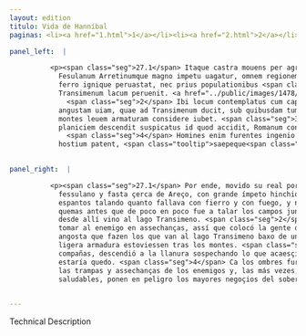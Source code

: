 ```yaml
---
layout: edition
titulo: Vida de Hanníbal
paginas: <li><a href="1.html">1</a></li><li><a href="2.html">2</a></li><li><a href="3.html">3</a></li><li><a href="4.html">4</a></li><li><a href="5.html">5</a></li><li><a href="6.html">6</a></li><li><a href="7.html">7</a></li><li><a href="8.html">8</a></li><li><a href="9.html">9</a></li><li><a href="10.html">10</a></li><li><a href="11.html">11</a></li><li><a href="12.html">12</a></li><li><a href="13.html">13</a></li><li><a href="14.html">14</a></li><li><a href="15.html">15</a></li><li><a href="16.html">16</a></li><li><a href="17.html">17</a></li><li><a href="18.html">18</a></li><li><a href="19.html">19</a></li><li><a href="20.html">20</a></li><li><a href="21.html">21</a></li><li><a href="22.html">22</a></li><li><a href="23.html">23</a></li><li><a href="24.html">24</a></li><li><a href="25.html">25</a></li><li><a href="26.html">26</a></li><li><a href="27.html">27</a></li><li><a href="28.html">28</a></li><li><a href="29.html">29</a></li><li><a href="30.html">30</a></li><li><a href="31.html">31</a></li><li><a href="32.html">32</a></li><li><a href="33.html">33</a></li><li><a href="34.html">34</a></li><li><a href="35.html">35</a></li><li><a href="36.html">36</a></li><li><a href="37.html">37</a></li><li><a href="38.html">38</a></li><li><a href="39.html">39</a></li><li><a href="40.html">40</a></li><li><a href="41.html">41</a></li><li><a href="42.html">42</a></li><li><a href="43.html">43</a></li><li><a href="44.html">44</a></li><li><a href="45.html">45</a></li><li><a href="46.html">46</a></li><li><a href="47.html">47</a></li><li><a href="48.html">48</a></li><li><a href="49.html">49</a></li><li><a href="50.html">50</a></li><li><a href="51.html">51</a></li><li><a href="52.html">52</a></li><li><a href="53.html">53</a></li><li><a href="54.html">54</a></li><li><a href="55.html">55</a></li><li><a href="56.html">56</a></li><li><a href="57.html">57</a></li><li><a href="58.html">58</a></li><li><a href="59.html">59</a></li><li><a href="60.html">60</a></li><li><a href="61.html">61</a></li><li><a href="62.html">62</a></li><li><a href="63.html">63</a></li><li><a href="64.html">64</a></li><li><a href="65.html">65</a></li><li><a href="66.html">66</a></li><li><a href="67.html">67</a></li><li><a href="68.html">68</a></li><li><a href="69.html">69</a></li><li><a href="70.html">70</a></li><li><a href="71.html">71</a></li><li><a href="72.html">72</a></li><li><a href="73.html">73</a></li><li><a href="74.html">74</a></li><li><a href="75.html">75</a></li><li><a href="76.html">76</a></li><li><a href="77.html">77</a></li><li><a href="78.html">78</a></li><li><a href="79.html">79</a></li><li><a href="80.html">80</a></li><li><a href="81.html">81</a></li><li><a href="82.html">82</a></li><li><a href="83.html">83</a></li><li><a href="84.html">84</a></li><li><a href="85.html">85</a></li><li><a href="86.html">86</a></li><li><a href="87.html">87</a></li><li><a href="88.html">88</a></li><li><a href="89.html">89</a></li><li><a href="90.html">90</a></li><li><a href="91.html">91</a></li><li><a href="92.html">92</a></li><li><a href="93.html">93</a></li><li><a href="94.html">94</a></li><li><a href="95.html">95</a></li><li><a href="96.html">96</a></li>

panel_left:  |

          <p><span class="seg">27.1</span> Itaque castra mouens per agrum
            Fesulanum Arretinumque magno impetu uagatur, omnem regionem terroribus implet, cuncta
            ferro ignique peruastat, nec prius populationibus <span class="tooltip">aut incendiis<span class="tooltiptext">incendisque <span class="siglas">F W</span> </span></span> finem facit, quam passim uastatis agris ad montes Cortonenses atque inde ad
            Transimenum lacum peruenit. <a href="../public/images/1478/113v.jpg" target="new"><img class="facs" src="../public/images/1491/1491.jpg"/></a>[113v]
              <span class="seg">2</span> Ibi locum contemplatus cum capere insidiis hostem quaereret, prope
            angustam uiam, quae ad Transimenum ducit, sub quibusdam tumulis equitatum locat, post
            montes leuem armaturam considere iubet. <span class="seg">3</span> Ipse cum reliquis copiis in
            planiciem descendit suspicatus id quod accidit, Romanum consulem non quieturum.
              <span class="seg">4</span> Homines enim furentes ingenio facile ad 10 omnes machinas atque insidias
            hostium patent, <span class="tooltip">saepeque<span class="tooltiptext">seque <span class="siglas">R</span> </span></span> salutaribus consiliis spretis summam rerum in discrimen obiiciunt.</p>
        

panel_right:  |

          <p><span class="seg">27.1</span> Por ende, movido su real por el campo
            fessulano y fasta çerca de Areço, con grande ímpeto hinchió toda aquella tierra de
            espantos talando quanto fallava con fierro y con fuego, y no fizo fin a las talas y
            quemas antes que de poco en poco fue a talar los campos juntos a los montes de Cortona y
            desde allí vino al lago Transimeno. <span class="seg">2</span> Y allí miró bien el logar queriendo
            tomar al enemigo en assechanças, assí que colocó la gente de cavallo çerca de una vía
            angosta que fazen los que van al lago Transimeno baxo de unos oteros, y mandó que los de
            ligera armadura estoviessen tras los montes. <span class="seg">3</span> Y él, con todas las otras
            compañas, descendió a la llanura sospechando lo que acaesçió, qu’el cónsul romano no
            estaría quedo. <span class="seg">4</span> Ca los ombres furiosos de su natural de ligero caen en todas
            las trampas y assechanças de los enemigos y, las más vezes, despreçiados los consejos
            saludables, ponen en peligro los mayores negoçios del soberano estado.</p>
        

---
```


Technical Description 